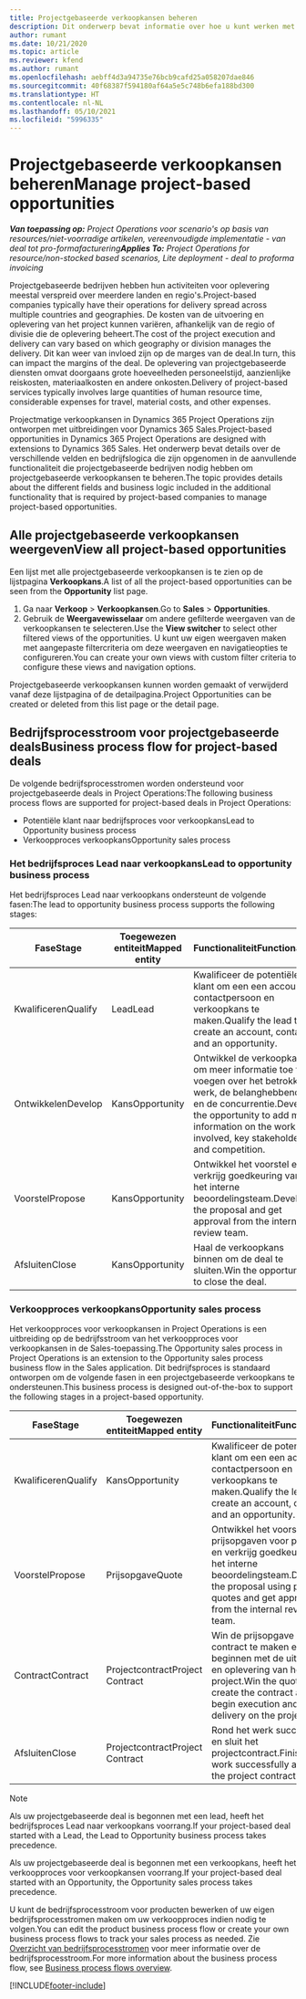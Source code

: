 ```yaml
---
title: Projectgebaseerde verkoopkansen beheren
description: Dit onderwerp bevat informatie over hoe u kunt werken met verkoopkansen die gerelateerd zijn aan projecten.
author: rumant
ms.date: 10/21/2020
ms.topic: article
ms.reviewer: kfend
ms.author: rumant
ms.openlocfilehash: aebff4d3a94735e76bcb9cafd25a058207dae846
ms.sourcegitcommit: 40f68387f594180af64a5e5c748b6efa188bd300
ms.translationtype: HT
ms.contentlocale: nl-NL
ms.lasthandoff: 05/10/2021
ms.locfileid: "5996335"
---
```

# <a name="manage-project-based-opportunities"></a><span data-ttu-id="89fac-103">Projectgebaseerde verkoopkansen beheren</span><span class="sxs-lookup"><span data-stu-id="89fac-103">Manage project-based opportunities</span></span>

<span data-ttu-id="89fac-104">_**Van toepassing op:** Project Operations voor scenario's op basis van resources/niet-voorradige artikelen, vereenvoudigde implementatie - van deal tot pro-formafacturering_</span><span class="sxs-lookup"><span data-stu-id="89fac-104">_**Applies To:** Project Operations for resource/non-stocked based scenarios, Lite deployment - deal to proforma invoicing_</span></span>

<span data-ttu-id="89fac-105">Projectgebaseerde bedrijven hebben hun activiteiten voor oplevering meestal verspreid over meerdere landen en regio's.</span><span class="sxs-lookup"><span data-stu-id="89fac-105">Project-based companies typically have their operations for delivery spread across multiple countries and geographies.</span></span> <span data-ttu-id="89fac-106">De kosten van de uitvoering en oplevering van het project kunnen variëren, afhankelijk van de regio of divisie die de oplevering beheert.</span><span class="sxs-lookup"><span data-stu-id="89fac-106">The cost of the project execution and delivery can vary  based on which geography or division manages the delivery.</span></span> <span data-ttu-id="89fac-107">Dit kan weer van invloed zijn op de marges van de deal.</span><span class="sxs-lookup"><span data-stu-id="89fac-107">In turn, this can impact the margins of the deal.</span></span> <span data-ttu-id="89fac-108">De oplevering van projectgebaseerde diensten omvat doorgaans grote hoeveelheden personeelstijd, aanzienlijke reiskosten, materiaalkosten en andere onkosten.</span><span class="sxs-lookup"><span data-stu-id="89fac-108">Delivery of project-based services typically involves large quantities of human resource time, considerable expenses for travel, material costs, and other expenses.</span></span>

<span data-ttu-id="89fac-109">Projectmatige verkoopkansen in Dynamics 365 Project Operations zijn ontworpen met uitbreidingen voor Dynamics 365 Sales.</span><span class="sxs-lookup"><span data-stu-id="89fac-109">Project-based opportunities in Dynamics 365 Project Operations are designed with extensions to Dynamics 365 Sales.</span></span> <span data-ttu-id="89fac-110">Het onderwerp bevat details over de verschillende velden en bedrijfslogica die zijn opgenomen in de aanvullende functionaliteit die projectgebaseerde bedrijven nodig hebben om projectgebaseerde verkoopkansen te beheren.</span><span class="sxs-lookup"><span data-stu-id="89fac-110">The topic provides details about the different fields and business logic included in the additional functionality that is required by project-based companies to manage project-based opportunities.</span></span>

## <a name="view-all-project-based-opportunities"></a><span data-ttu-id="89fac-111">Alle projectgebaseerde verkoopkansen weergeven</span><span class="sxs-lookup"><span data-stu-id="89fac-111">View all project-based opportunities</span></span>

<span data-ttu-id="89fac-112">Een lijst met alle projectgebaseerde verkoopkansen is te zien op de lijstpagina **Verkoopkans**.</span><span class="sxs-lookup"><span data-stu-id="89fac-112">A list of all the project-based opportunities can be seen from the **Opportunity** list page.</span></span> 

1. <span data-ttu-id="89fac-113">Ga naar **Verkoop** > **Verkoopkansen**.</span><span class="sxs-lookup"><span data-stu-id="89fac-113">Go to **Sales** > **Opportunities**.</span></span>
2. <span data-ttu-id="89fac-114">Gebruik de **Weergavewisselaar** om andere gefilterde weergaven van de verkoopkansen te selecteren.</span><span class="sxs-lookup"><span data-stu-id="89fac-114">Use the **View switcher** to select other filtered views of the opportunities.</span></span> <span data-ttu-id="89fac-115">U kunt uw eigen weergaven maken met aangepaste filtercriteria om deze weergaven en navigatieopties te configureren.</span><span class="sxs-lookup"><span data-stu-id="89fac-115">You can create your own views with custom filter criteria to configure these views and navigation options.</span></span>

<span data-ttu-id="89fac-116">Projectgebaseerde verkoopkansen kunnen worden gemaakt of verwijderd vanaf deze lijstpagina of de detailpagina.</span><span class="sxs-lookup"><span data-stu-id="89fac-116">Project Opportunities can be created or deleted from this list page or the detail page.</span></span>

## <a name="business-process-flow-for-project-based-deals"></a><span data-ttu-id="89fac-117">Bedrijfsprocesstroom voor projectgebaseerde deals</span><span class="sxs-lookup"><span data-stu-id="89fac-117">Business process flow for project-based deals</span></span>

<span data-ttu-id="89fac-118">De volgende bedrijfsprocesstromen worden ondersteund voor projectgebaseerde deals in Project Operations:</span><span class="sxs-lookup"><span data-stu-id="89fac-118">The following business process flows are supported for project-based deals in Project Operations:</span></span>

- <span data-ttu-id="89fac-119">Potentiële klant naar bedrijfsproces voor verkoopkans</span><span class="sxs-lookup"><span data-stu-id="89fac-119">Lead to Opportunity business process</span></span>
- <span data-ttu-id="89fac-120">Verkoopproces verkoopkans</span><span class="sxs-lookup"><span data-stu-id="89fac-120">Opportunity sales process</span></span>

### <a name="lead-to-opportunity-business-process"></a><span data-ttu-id="89fac-121">Het bedrijfsproces Lead naar verkoopkans</span><span class="sxs-lookup"><span data-stu-id="89fac-121">Lead to opportunity business process</span></span> 
<span data-ttu-id="89fac-122">Het bedrijfsproces Lead naar verkoopkans ondersteunt de volgende fasen:</span><span class="sxs-lookup"><span data-stu-id="89fac-122">The lead to opportunity business process supports the following stages:</span></span>

| <span data-ttu-id="89fac-123">Fase</span><span class="sxs-lookup"><span data-stu-id="89fac-123">Stage</span></span> | <span data-ttu-id="89fac-124">Toegewezen entiteit</span><span class="sxs-lookup"><span data-stu-id="89fac-124">Mapped entity</span></span> | <span data-ttu-id="89fac-125">Functionaliteit</span><span class="sxs-lookup"><span data-stu-id="89fac-125">Functionality</span></span> |
| --- | --- | --- |
| <span data-ttu-id="89fac-126">Kwalificeren</span><span class="sxs-lookup"><span data-stu-id="89fac-126">Qualify</span></span> | <span data-ttu-id="89fac-127">Lead</span><span class="sxs-lookup"><span data-stu-id="89fac-127">Lead</span></span> | <span data-ttu-id="89fac-128">Kwalificeer de potentiële klant om een een account, contactpersoon en verkoopkans te maken.</span><span class="sxs-lookup"><span data-stu-id="89fac-128">Qualify the lead to create an account, contact, and an opportunity.</span></span> |
| <span data-ttu-id="89fac-129">Ontwikkelen</span><span class="sxs-lookup"><span data-stu-id="89fac-129">Develop</span></span> | <span data-ttu-id="89fac-130">Kans</span><span class="sxs-lookup"><span data-stu-id="89fac-130">Opportunity</span></span> | <span data-ttu-id="89fac-131">Ontwikkel de verkoopkans om meer informatie toe te voegen over het betrokken werk, de belanghebbenden en de concurrentie.</span><span class="sxs-lookup"><span data-stu-id="89fac-131">Develop the opportunity to add more information on the work involved, key stakeholders, and competition.</span></span> |
| <span data-ttu-id="89fac-132">Voorstel</span><span class="sxs-lookup"><span data-stu-id="89fac-132">Propose</span></span> | <span data-ttu-id="89fac-133">Kans</span><span class="sxs-lookup"><span data-stu-id="89fac-133">Opportunity</span></span> | <span data-ttu-id="89fac-134">Ontwikkel het voorstel en verkrijg goedkeuring van het interne beoordelingsteam.</span><span class="sxs-lookup"><span data-stu-id="89fac-134">Develop the proposal and get approval from the internal review team.</span></span> |
| <span data-ttu-id="89fac-135">Afsluiten</span><span class="sxs-lookup"><span data-stu-id="89fac-135">Close</span></span> | <span data-ttu-id="89fac-136">Kans</span><span class="sxs-lookup"><span data-stu-id="89fac-136">Opportunity</span></span> | <span data-ttu-id="89fac-137">Haal de verkoopkans binnen om de deal te sluiten.</span><span class="sxs-lookup"><span data-stu-id="89fac-137">Win the opportunity to close the deal.</span></span> |

### <a name="opportunity-sales-process"></a><span data-ttu-id="89fac-138">Verkoopproces verkoopkans</span><span class="sxs-lookup"><span data-stu-id="89fac-138">Opportunity sales process</span></span>
<span data-ttu-id="89fac-139">Het verkoopproces voor verkoopkansen in Project Operations is een uitbreiding op de bedrijfsstroom van het verkoopproces voor verkoopkansen in de Sales-toepassing.</span><span class="sxs-lookup"><span data-stu-id="89fac-139">The Opportunity sales process in Project Operations is an extension to the Opportunity sales process business flow in the Sales application.</span></span> <span data-ttu-id="89fac-140">Dit bedrijfsproces is standaard ontworpen om de volgende fasen in een projectgebaseerde verkoopkans te ondersteunen.</span><span class="sxs-lookup"><span data-stu-id="89fac-140">This business process is designed out-of-the-box to support the following stages in a project-based opportunity.</span></span>

| <span data-ttu-id="89fac-141">Fase</span><span class="sxs-lookup"><span data-stu-id="89fac-141">Stage</span></span> | <span data-ttu-id="89fac-142">Toegewezen entiteit</span><span class="sxs-lookup"><span data-stu-id="89fac-142">Mapped entity</span></span> | <span data-ttu-id="89fac-143">Functionaliteit</span><span class="sxs-lookup"><span data-stu-id="89fac-143">Functionality</span></span> |
| --- | --- | --- |
| <span data-ttu-id="89fac-144">Kwalificeren</span><span class="sxs-lookup"><span data-stu-id="89fac-144">Qualify</span></span> | <span data-ttu-id="89fac-145">Kans</span><span class="sxs-lookup"><span data-stu-id="89fac-145">Opportunity</span></span> | <span data-ttu-id="89fac-146">Kwalificeer de potentiële klant om een een account, contactpersoon en verkoopkans te maken.</span><span class="sxs-lookup"><span data-stu-id="89fac-146">Qualify the lead to create an account, contact, and an opportunity.</span></span> |
| <span data-ttu-id="89fac-147">Voorstel</span><span class="sxs-lookup"><span data-stu-id="89fac-147">Propose</span></span> | <span data-ttu-id="89fac-148">Prijsopgave</span><span class="sxs-lookup"><span data-stu-id="89fac-148">Quote</span></span> | <span data-ttu-id="89fac-149">Ontwikkel het voorstel met prijsopgaven voor projecten en verkrijg goedkeuring van het interne beoordelingsteam.</span><span class="sxs-lookup"><span data-stu-id="89fac-149">Develop the proposal using project quotes and get approval from the internal review team.</span></span> |
| <span data-ttu-id="89fac-150">Contract</span><span class="sxs-lookup"><span data-stu-id="89fac-150">Contract</span></span> | <span data-ttu-id="89fac-151">Projectcontract</span><span class="sxs-lookup"><span data-stu-id="89fac-151">Project Contract</span></span> | <span data-ttu-id="89fac-152">Win de prijsopgave om het contract te maken en te beginnen met de uitvoering en oplevering van het project.</span><span class="sxs-lookup"><span data-stu-id="89fac-152">Win the quote to create the contract and begin execution and delivery on the project.</span></span> |
| <span data-ttu-id="89fac-153">Afsluiten</span><span class="sxs-lookup"><span data-stu-id="89fac-153">Close</span></span> | <span data-ttu-id="89fac-154">Projectcontract</span><span class="sxs-lookup"><span data-stu-id="89fac-154">Project Contract</span></span> | <span data-ttu-id="89fac-155">Rond het werk succesvol af en sluit het projectcontract.</span><span class="sxs-lookup"><span data-stu-id="89fac-155">Finish the work successfully and close the project contract.</span></span> |

> [!NOTE]
> <span data-ttu-id="89fac-156">Als uw projectgebaseerde deal is begonnen met een lead, heeft het bedrijfsproces Lead naar verkoopkans voorrang.</span><span class="sxs-lookup"><span data-stu-id="89fac-156">If your project-based deal started with a Lead, the Lead to Opportunity business process takes precedence.</span></span>
>
> <span data-ttu-id="89fac-157">Als uw projectgebaseerde deal is begonnen met een verkoopkans, heeft het verkoopproces voor verkoopkansen voorrang.</span><span class="sxs-lookup"><span data-stu-id="89fac-157">If your project-based deal started with an Opportunity, the Opportunity sales process takes precedence.</span></span>

<span data-ttu-id="89fac-158">U kunt de bedrijfsprocesstroom voor producten bewerken of uw eigen bedrijfsprocesstromen maken om uw verkoopproces indien nodig te volgen.</span><span class="sxs-lookup"><span data-stu-id="89fac-158">You can edit the product business process flow or create your own business process flows to track your sales process as needed.</span></span> <span data-ttu-id="89fac-159">Zie [Overzicht van bedrijfsprocesstromen](/dynamics365/customerengagement/on-premises/customize/business-process-flows-overview) voor meer informatie over de bedrijfsprocesstroom.</span><span class="sxs-lookup"><span data-stu-id="89fac-159">For more information about the business process flow, see [Business process flows overview](/dynamics365/customerengagement/on-premises/customize/business-process-flows-overview).</span></span>


[!INCLUDE[footer-include](../includes/footer-banner.md)]